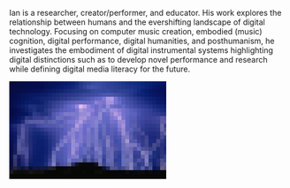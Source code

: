 <!-- ![alt text for screen readers](assets/Lightening.jpeg "Text to show on mouseover") -->
<!-- <p style = "background-image"><img  src="assets/Lightening.jpeg" alt="foo" title="title" /></p> -->
 <!-- <p style="background-image: url('assets/Lightening.jpeg');">  -->
<!-- [cv](docs/IanJarvis_2024-r.pdf) [statement](docs/a-rstatement.md) [courses](docs/course-outlines.md) [works](docs/creative-works.md) [research](docs/research.md) [publications](docs/publications.md) [music](docs/music.md) [events](docs/music.md) -->



Ian is a researcher, creator/performer, and educator. His work explores the relationship between humans and the evershifting landscape of digital technology. Focusing on computer music creation, embodied (music) cognition, digital performance, digital humanities, and posthumanism, he investigates the embodiment of digital instrumental systems highlighting digital distinctions such as to develop novel performance and research while defining digital media literacy for the future.  

![alt text for screen readers](assets/Lightening.jpeg "Text to show on mouseover")








